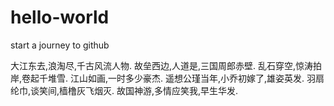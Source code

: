 # hello-world
start a journey to github

大江东去,浪淘尽,千古风流人物.
故垒西边,人道是,三国周郎赤壁.
乱石穿空,惊涛拍岸,卷起千堆雪.
江山如画,一时多少豪杰.
遥想公瑾当年,小乔初嫁了,雄姿英发.
羽扇纶巾,谈笑间,樯橹灰飞烟灭.
故国神游,多情应笑我,早生华发.

